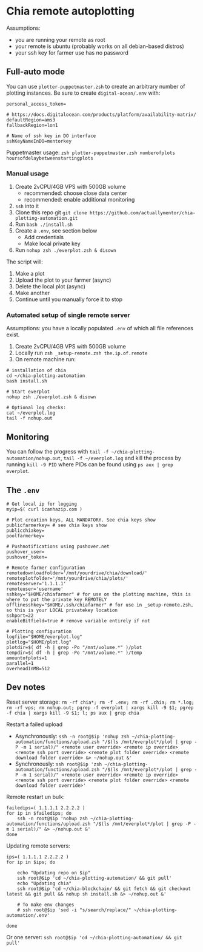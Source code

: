 # Chia remote autoplotting

Assumptions:

- you are running your remote as root
- your remote is ubuntu (probably works on all debian-based distros)
- your ssh key for farmer use has no password

## Full-auto mode

You can use `plotter-puppetmaster.zsh` to create an arbitrary number of plotting instances. Be sure to create `digital-ocean/.env` with:

```
personal_access_token=

# https://docs.digitalocean.com/products/platform/availability-matrix/
defaultRegion=ams3
fallbackRegion=lon1

# Name of ssh key in DO interface
sshKeyNameInDO=mentorkey
```

Puppetmaster usage: `zsh plotter-puppetmaster.zsh numberofplots hoursofdelaybetweenstartingplots`

### Manual usage

1. Create 2vCPU/4GB VPS with 500GB volume
    - recommended: choose close data center
    - recommended: enable additional monitoring
1. `ssh` into it
1. Clone this repo git `git clone https://github.com/actuallymentor/chia-plotting-automation.git`
1. Run `bash ./install.sh`
1. Create a `.env`, see section below
    - Add credentials
    - Make local private key
1. Run `nohup zsh ./everplot.zsh & disown`

The script will:

1. Make a plot
2. Upload the plot to your farmer (async)
3. Delete the local plot (async)
4. Make another
5. Continue until you manually force it to stop

### Automated setup of single remote server

Assumptions: you have a locally populated `.env` of which all file references exist.

1. Create 2vCPU/4GB VPS with 500GB volume
2. Locally run `zsh _setup-remote.zsh the.ip.of.remote`
3. On remote machine run:

```shell
# installation of chia
cd ~/chia-plotting-automation
bash install.sh

# Start everplot
nohup zsh ./everplot.zsh & disown

# Optional log checks:
cat ~/everplot.log
tail -f nohup.out
```

## Monitoring

You can follow the progress with `tail -f ~/chia-plotting-automation/nohup.out`, `tail -f ~/everplot.log` and kill the process by running `kill -9 PID` where PIDs can be found using `ps aux | grep everplot`.

## The `.env`

```shell
# Get local ip for logging
myip=$( curl icanhazip.com )

# Plot creation keys, ALL MANDATORY. See chia keys show
publicfarmerkey= # see chia keys show
publicchiakey=
poolfarmerkey=

# Pushnotifications using pushover.net
pushover_user=
pushover_token=

# Remote farmer configuration
remotedownloadfolder='/mnt/yourdrive/chia/download/'
remoteplotfolder='/mnt/yourdrive/chia/plots/'
remoteserver='1.1.1.1'
remoteuser='username'
sshkey="$HOME/chiafarmer" # for use on the plotting machine, this is where to put the private key REMOTELY
offlinesshkey="$HOME/.ssh/chiafarmer" # for use in _setup-remote.zsh, so this is your LOCAL privatekey location
sshport=22
enableBitfield=true # remove variable entirely if not

# Plotting configuration
logfile="$HOME/everplot.log"
plotlog="$HOME/plot.log"
plotdir=$( df -h | grep -Po "/mnt/volume.*" )/plot
tempdir=$( df -h | grep -Po "/mnt/volume.*" )/temp
amountofplots=1
parallel=1
overheadInMB=512

```

## Dev notes

Reset server storage: `rm -rf chia*; rm -f .env; rm -rf .chia; rm *.log; rm -rf vps; rm nohup.out; pgrep -f everplot | xargs kill -9 $1; pgrep -f chia | xargs kill -9 $1; l; ps aux | grep chia`

Restart a failed upload

- Asynchronously: `ssh -n root@$ip 'nohup zsh ~/chia-plotting-automation/functions/upload.zsh "/$(ls /mnt/everplot*/plot | grep -P -m 1 serial)/" <remote user override> <remote ip override> <remote ssh port override> <remote plot folder override> <remote download folder override> &> ~/nohup.out &'`
- Synchronously: `ssh root@$ip 'zsh ~/chia-plotting-automation/functions/upload.zsh "/$(ls /mnt/everplot*/plot | grep -P -m 1 serial)/" <remote user override> <remote ip override> <remote ssh port override> <remote plot folder override> <remote download folder override>'`

Remote restart un bulk:

```shell
failedips=( 1.1.1.1 2.2.2.2 )
for ip in $failedips; do
	ssh -n root@$ip 'nohup zsh ~/chia-plotting-automation/functions/upload.zsh "/$(ls /mnt/everplot*/plot | grep -P -m 1 serial)/" &> ~/nohup.out &'
done
```

Updating remote servers:

```shell
ips=( 1.1.1.1 2.2.2.2 )
for ip in $ips; do

	echo "Updating repo on $ip"
	ssh root@$ip 'cd ~/chia-plotting-automation/ && git pull'
	echo "Updating chia"
	ssh root@$ip 'cd ~/chia-blockchain/ && git fetch && git checkout latest && git pull && nohup sh install.sh &> ~/nohup.out &'

	# To make env changes
	# ssh root@$ip 'sed -i "s/search/replace/" ~/chia-plotting-automation/.env'

done
```

Or one server: `ssh root@$ip 'cd ~/chia-plotting-automation/ && git pull'`